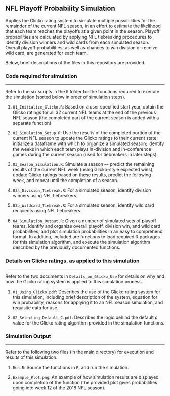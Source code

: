 ## **NFL Playoff Probability Simulation**

Applies the Glicko rating system to simulate multiple possibilities for the remainder of the current NFL season, in an effort to estimate the likelihood that each team reaches the playoffs at a given point in the season. Playoff probabilities are calculated by applying NFL tiebreaking procedures to identify division winners and wild cards from each simulated season. Overall playoff probabilities, as well as chances to win division or receive wild card, are generated for each team.

Below, brief descriptions of the files in this repository are provided.


### **Code required for simulation**

___

Refer to the six scripts in the `R` folder for the functions required to execute the simulation (sorted below in order of simulation steps).

1. `01_Initialize_Glicko.R`: Based on a user specified start year, obtain the Glicko ratings for all 32 current NFL teams at the end of the previous NFL season (the completed part of the current season is added with a separate function).

2. `02_Simulation_Setup.R`: Use the results of the completed portion of the current NFL season to update the Glicko ratings to their current state; initialize a dataframe with which to organize a simulated season; identify the weeks in which each team plays in-division and in-conference games during the current season (used for tiebreakers in later steps).

3. `03_Season_Simulation.R`: Simulate a season –- predict the remaining results of the current NFL week (using Glicko-style expected wins), update Glicko ratings based on these results, predict the following week, and repeat until the completion of a season.

4. `03a_Division_Tiebreak.R`: For a simulated season, identify division winners using NFL tiebreakers.

5. `03b_Wildcard_Tiebreak.R`: For a simulated season, identify wild card recipients using NFL tiebreakers.

6. `04_Simulation_Output.R`: Given a number of simulated sets of playoff teams, identify and organize overall playoff, division win, and wild card probabilities, and plot simulation probabilities in an easy to comprehend format. In addition, included are functions to load required R packages for this simulation algorithm, and execute the simulation algorithm described by the previously documented functions.


### **Details on Glicko ratings, as applied to this simulation**

___

Refer to the two documents in `Details_on_Glicko_Use` for details on why and how the Glicko rating system is applied to this simulation process.

1. `01_Using_Glicko.pdf`: Describes the use of the Glicko rating system for this simulation, including brief description of the system, equation for win probability, reasons for applying it to an NFL season simulation, and requisite data for use.

2. `02_Selecting_Default_C.pdf`: Describes the logic behind the default *c* value for the Glicko rating algorithm provided in the simulation functions.


### **Simulation Output**

___

Refer to the following two files (in the main directory) for execution and results of this simulation.

1. `Run.R`: Source the functions in `R`, and run the simulation.

2. `Example_Plot.png`: An example of how simulation results are displayed upon completion of the function (the provided plot gives probabilities going into week 12 of the 2018 NFL season).

